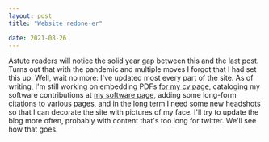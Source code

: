 ```yaml
---
layout: post
title: "Website redone-er"

date: 2021-08-26
---
```

Astute readers will notice the solid year gap between this and the last post. Turns out that with the pandemic and multiple moves I forgot that I had set this up. Well, wait no more: I've updated most every part of the site. As of writing, I'm still working on embedding PDFs [for my cv page](../cv/index.md), cataloging my software contributions at [my software page](../software/index.md), adding some long-form citations to various pages, and in the long term I need some new headshots so that I can decorate the site with pictures of my face. I'll try to update the blog more often, probably with content that's too long for twitter. We'll see how that goes. 
